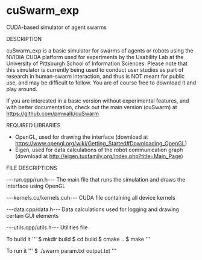 # cuSwarm_exp
CUDA-based simulator of agent swarms

DESCRIPTION

cuSwarm_exp is a basic simulator for swarms of agents or robots using the NVIDIA CUDA platform used for experiments by the Usability Lab at the University of Pittsburgh School of Information Sciences. Please note that this simulator is currently being used to conduct user studies as part of research in human-swarm interaction, and thus is NOT meant for public use, and may be difficult to follow. You are of course free to download it and play around.

If you are interested in a basic version without experimental features, and with better documentation, check out the main version (cuSwarm) at https://github.com/pmwalk/cuSwarm

REQUIRED LIBRARIES

- OpenGL, used for drawing the interface (download at https://www.opengl.org/wiki/Getting_Started#Downloading_OpenGL)
- Eigen, used for data calculations of the robot communication graph (download at http://eigen.tuxfamily.org/index.php?title=Main_Page)

FILE DESCRIPTIONS

---run.cpp/run.h---
The main file that runs the simulation and draws the interface using OpenGL

---kernels.cu/kernels.cuh---
CUDA file containing all device kernels

---data.cpp/data.h---
Data calculations used for logging and drawing certain GUI elements

---utils.cpp/utils.h---
Utilities file


To build it
'''
$ mkdir build
$ cd build
$ cmake ..
$ make
'''

To run it 
'''
$ ./swarm param.txt output.txt
'''
